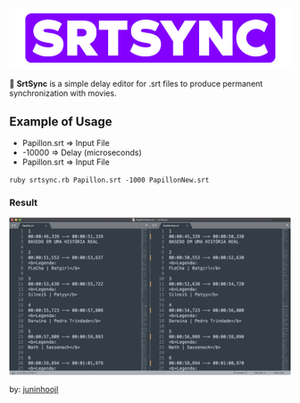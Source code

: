 ![SRTSYNC_LOGO](Logo.png)

🦁 **SrtSync** is a simple delay editor for .srt files to produce permanent synchronization with movies.

## Example of Usage

* Papillon.srt => Input File
* -10000 => Delay (microseconds)
* Papillon.srt => Input File

`ruby srtsync.rb Papillon.srt -1000 PapillonNew.srt`

### Result

![SRTSYNC_USO](Uso.png)

by: [juninhoojl](http://github.com/juninhoojl)
